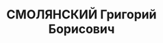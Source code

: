 ---
title: СМОЛЯНСКИЙ Григорий Борисович
description: "17.11.1890 родился в Чернобыле Киевской губернии \n  1937 умер в \n\
  \   член Партии социалистов-революционеров \n  12.1917 -  член Партии левых социалистов-революционеров\
  \ \n  1920 член РКП(б) \n  1909 -  учёба в Sorbonne \n   - 1911 учёба Лозаннском\
  \ университете \n  Послужной список  \n   арестован \n   осуждён к административной\
  \ высылке  \n  6(19).11.1917 - 6.7.1918 секретарь ВЦИК \n  1921 - 1924 в Красном\
  \ Интернационале профсоюзов \n  1924 - 1925 в Исполнительном комитете Коммунистического\
  \ Интернационала \n  1925 -  заведующий Подотделом печати и издательства Исполнительного\
  \ комитета Коммунистического Интернационала \n   член Редакционной комиссии Издательского\
  \ отдела Исполнительного комитета Коммунистического Интернационала \n  1929 - 1932\
  \ ответственный секретарь редакции журнала «Коммунистический Интернационал» \n \
  \ 1932 - 1935 заместитель заведующего Среднеевропейским лендерсекретариатом Исполнительного\
  \ комитета Коммунистического Интернационала \n  1935 - 1936 помощник секретаря Исполнительного\
  \ комитета Коммунистического Интернационала П. Тольятти \n  1936 - 1937 ответственный\
  \ секретарь редакции журнала «Коммунистический Интернационал»"
---